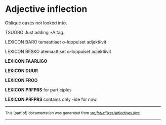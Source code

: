 # Adjective inflection
Oblique cases not looked into.

TSUORO Just adding +A tag.

LEXICON BARO temaattiset o-loppuiset adjektiivit

LEXICON BESKO atemaattiset o-loppuiset adjektiivit

**LEXICON FAARLIGO** 

**LEXICON DUUR** 

**LEXICON FROO** 

**LEXICON PRFPRS** for participles

**LEXICON PRFPRS** contains only -ide for now.

* * *

<small>This (part of) documentation was generated from [src/fst/affixes/adjectives.lexc](https://github.com/giellalt/lang-rmf/blob/main/src/fst/affixes/adjectives.lexc)</small>

---

